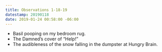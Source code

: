 ```yaml
---
title: Observations 1-18-19
datestamp: 20190118
date: 2019-01-24 00:58:00 -06:00
---
```


- Basil pooping on my bedroom rug.
- The Damned’s cover of “Help!”
- The audibleness of the snow falling in the dumpster at Hungry Brain.
